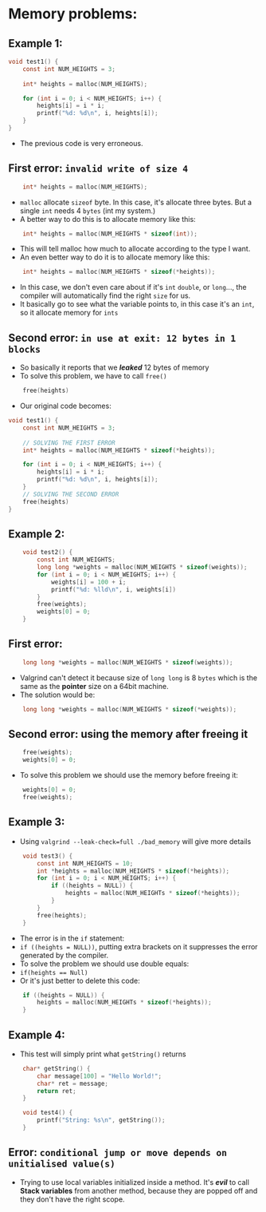 # Memory problems:

## **Example 1:**


``` c
void test1() {
    const int NUM_HEIGHTS = 3;
    
    int* heights = malloc(NUM_HEIGHTS);

    for (int i = 0; i < NUM_HEIGHTS; i++) {
        heights[i] = i * i;
        printf("%d: %d\n", i, heights[i]);
    }
}
```
- The previous code is very erroneous.
## First error: `invalid write of size 4`
```c
    int* heights = malloc(NUM_HEIGHTS);
```
- `malloc` allocate `sizeof` byte. In this case, it's allocate three bytes. But a single `int` needs 4 `bytes` (int my system.)
- A better way to do this is to allocate memory like this:
``` c
    int* heights = malloc(NUM_HEIGHTS * sizeof(int));
```
- This will tell malloc how much to allocate according to the type I want.
- An even better way to do it is to allocate memory like this:
``` c
    int* heights = malloc(NUM_HEIGHTS * sizeof(*heights));
```
- In this case, we don't even care about if it's `int` `double`, or `long`..., the compiler will automatically find the right `size` for us. 
- It basically go to see what the variable points to, in this case it's an `int`, so it allocate memory for `ints`

## Second error: `in use at exit: 12 bytes in 1 blocks`
- So basically it reports that we ***leaked*** 12 bytes of memory
- To solve this problem, we have to call `free()`
``` c
    free(heights)
```
- Our original code becomes:
``` c
void test1() {
    const int NUM_HEIGHTS = 3;
    
    // SOLVING THE FIRST ERROR
    int* heights = malloc(NUM_HEIGHTS * sizeof(*heights));

    for (int i = 0; i < NUM_HEIGHTS; i++) {
        heights[i] = i * i;
        printf("%d: %d\n", i, heights[i]);
    }
    // SOLVING THE SECOND ERROR
    free(heights)
}
```
## **Example 2:**
``` c
    void test2() {
        const int NUM_WEIGHTS;
        long long *weights = malloc(NUM_WEIGHTS * sizeof(weights));
        for (int i = 0; i < NUM_WEIGHTS; i++) {
            weights[i] = 100 + i;
            printf("%d: %lld\n", i, weights[i])
        }
        free(weights);
        weights[0] = 0;
    }
```

## First error: 
``` c
    long long *weights = malloc(NUM_WEIGHTS * sizeof(weights));
```
- Valgrind can't detect it because size of `long long` is 8 `bytes` which is the same as the **pointer** size on a 64bit machine.
- The solution would be:
``` c
    long long *weights = malloc(NUM_WEIGHTS * sizeof(*weights));
```
## Second error: using the memory after freeing it
``` c
    free(weights);
    weights[0] = 0;
```
- To solve this problem we should use the memory before freeing it:
``` c
    weights[0] = 0;
    free(weights);
``` 
## **Example 3:**
- Using `valgrind --leak-check=full ./bad_memory` will give more details
```c 
    void test3() {
        const int NUM_HEIGHTS = 10;
        int *heights = malloc(NUM_HEIGHTS * sizeof(*heights));
        for (int i = 0; i < NUM_HEIGHTS; i++) {
            if ((heights = NULL)) {
                heights = malloc(NUM_HEIGHTs * sizeof(*heights));
            }
        }
        free(heights);
    }
```
- The error is in the `if` statement:
- `if ((heights = NULL))`, putting extra brackets on it suppresses the error generated by the compiler.
- To solve the problem we should use double equals:
- `if(heights == Null)`
- Or it's just better to delete this code: 
``` c
    if ((heights = NULL)) {
        heights = malloc(NUM_HEIGHTs * sizeof(*heights));
    }
```

## **Example 4:**
- This test will simply print what `getString()` returns
``` c
    char* getString() {
        char message[100] = "Hello World!";
        char* ret = message;
        return ret;
    }

    void test4() {
        printf("String: %s\n", getString());
    }
```
## Error: `conditional jump or move depends on unitialised value(s)`
- Trying to use local variables initialized inside a method. It's ***evil*** to call **Stack variables** from another method, because they are popped off and they don't have the right scope. 

